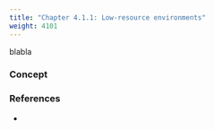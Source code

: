 ```yaml
---
title: "Chapter 4.1.1: Low-resource environments"
weight: 4101
---
```

blabla

<!--more-->

### Concept 


<!--
### Lecture video
{{< video id="TfrSKiOecWI" >}}
### Lecture Slides
{{< pdfjs file="https://github.com/slds-lmu/lecture_i2ml/blob/master/slides-pdf/slides-basics-whatisml.pdf" >}}
-->

### References 

- 
